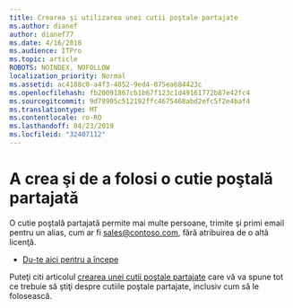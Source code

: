 ```yaml
---
title: Crearea şi utilizarea unei cutii poştale partajate
ms.author: dianef
author: dianef77
ms.date: 4/16/2018
ms.audience: ITPro
ms.topic: article
ROBOTS: NOINDEX, NOFOLLOW
localization_priority: Normal
ms.assetid: ac4188c0-a4f3-4852-9ed4-075ea684423c
ms.openlocfilehash: fb20091867cb1b67f123c1d49161772b87e42fc4
ms.sourcegitcommit: 9d78905c512192ffc4675468abd2efc5f2e4baf4
ms.translationtype: MT
ms.contentlocale: ro-RO
ms.lasthandoff: 04/23/2019
ms.locfileid: "32407112"
---
```

# <a name="create-and-use-a-shared-mailbox"></a>A crea şi de a folosi o cutie poştală partajată

O cutie poştală partajată permite mai multe persoane, trimite şi primi email pentru un alias, cum ar fi sales@contoso.com, fără atribuirea de o altă licenţă.
  
- [Du-te aici pentru a începe](https://portal.office.com/AdminPortal/Home#/AssistedGuide/addemailoptions)
    
Puteţi citi articolul [crearea unei cutii poştale partajate](https://support.office.com/article/Create-a-shared-mailbox-871a246d-3acd-4bba-948e-5de8be0544c9.aspx) care vă va spune tot ce trebuie să ştiţi despre cutiile poştale partajate, inclusiv cum să le folosească. 
  

